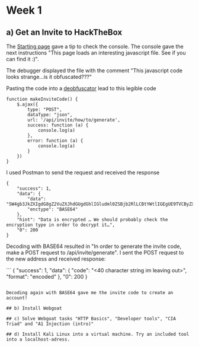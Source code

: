 # Week 1

## a) Get an Invite to HackTheBox

The [Starting page](https://www.hackthebox.eu/invite) gave a tip to check the console.
The console gave the next instructions "This page loads an interesting javascript file. See if you can find it :)".

The debugger displayed the file with the comment "This javascript code looks strange...is it obfuscated???"

Pasting the code into a [deobfuscator](https://lelinhtinh.github.io/de4js/) lead to this legible code

```
function makeInviteCode() {
    $.ajax({
        type: "POST",
        dataType: "json",
        url: '/api/invite/how/to/generate',
        success: function (a) {
            console.log(a)
        },
        error: function (a) {
            console.log(a)
        }
    })
}
```
I used Postman to send the request and received the response

```
{
    "success": 1,
    "data": {
        "data": "SW4gb3JkZXIgdG8gZ2VuZXJhdGUgdGhlIGludml0ZSBjb2RlLCBtYWtlIGEgUE9TVCByZXF1ZXN0IHRvIC9hcGkvaW52aXRlL2dlbmVyYXRl",
        "enctype": "BASE64"
    },
    "hint": "Data is encrypted … We should probably check the encryption type in order to decrypt it…",
    "0": 200
}
```

Decoding with BASE64 resulted in "In order to generate the invite code, make a POST request to /api/invite/generate". I sent the POST request to the new address and received response:

´´´
{
    "success": 1,
    "data": {
        "code": "<40 character string im leaving out>",
        "format": "encoded"
    },
    "0": 200
}
```

Decoding again with BASE64 gave me the invite code to create an account!

## b) Install Webgoat

## c) Solve Webgoat tasks "HTTP Basics", "Developer tools", "CIA Triad" and "A1 Injection (intro)"

## d) Install Kali Linux into a virtual machine. Try an included tool into a localhost-adress.
